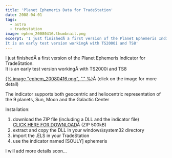 ```yaml
---
title: 'Planet Ephemeris Data for TradeStation'
date: 2008-04-01
tags:
  - astro
  - tradestation
image: ephem_20080416.thumbnail.png
excerpt: 'I just finishedÂ a first version of the Planet Ephemeris Indicator for TradeStation.
It is an early test version workingÂ with TS2000i and TS8'
---
```

<p>I just finishedÂ a first version of the Planet Ephemeris Indicator for TradeStation.<br/>
It is an early test version workingÂ with TS2000i and TS8</p>
<p><a href='{% image "ephem_20080416.png", "linkonly" %}' title="ephem_20080416.png">{% image "ephem_20080416.png", "." %}</a>Â (click on the image for more detail)</p>
<p>The indicator supports both geocentric and heliocentric representation of the 9 planets, Sun, Moon and the Galactic Center</p>
<p>Installation:</p>
<ol>
<li>download the ZIP file (including a DLL and the indicator file)<br/>
<a href="/wp-content/uploads/2008/04/ephem_20080416.zip" title="Indicator ZIP File EPHEM 20080416">CLICK HERE FOR DOWNLOAD</a>Â (ZIP 500kB)</li>
<li>extract and copy the DLL in your windows\system32 directory</li>
<li>import the .ELS in your TradeStation</li>
<li>use the indicator named [SOULY] ephemeris</li>
</ol>
<p>I will add more details soon…</p>
